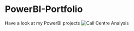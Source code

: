 # PowerBI-Portfolio

Have a look at my PowerBI projects
![Call Centre Analysis](https://user-images.githubusercontent.com/32772166/209621185-7ef7a498-f53c-44d1-a196-23caf2930b83.png)
